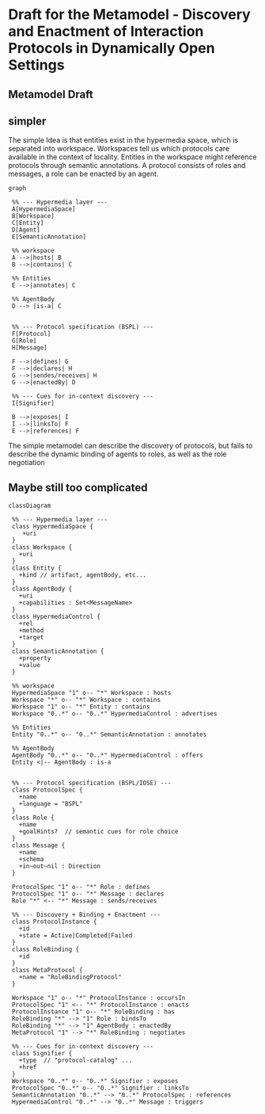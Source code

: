 # Draft for the Metamodel - Discovery and Enactment of Interaction Protocols in Dynamically Open Settings

## Metamodel Draft

## simpler

The simple Idea is that entities exist in the hypermedia space, which is separated into workspace.
Workspaces tell us which protocols care available in the context of locality.
Entities in the workspace might reference protocols through semantic annotations.
A protocol consists of roles and messages, a role can be enacted by an agent.

```mermaid
graph

 %% --- Hypermedia layer ---
 A[HypermediaSpace]
 B[Workspace]
 C[Entity]
 D[Agent]
 E[SemanticAnnotation]

 %% workspace
 A -->|hosts| B
 B -->|contains| C

 %% Entities
 E -->|annotates| C

 %% AgentBody
 D --> |is-a| C


 %% --- Protocol specification (BSPL) ---
 F[Protocol]
 G[Role]
 H[Message]

 F -->|defines| G
 F -->|declares| H
 G -->|sendes/receives| H
 G -->|enactedBy| D

 %% --- Cues for in-context discovery ---
 I[Signifier]

 B -->|exposes| I
 I -->|linksTo| F
 E -->|references| F

```

The simple metamodel can describe the discovery of protocols, but fails to describe the dynamic binding of agents to roles,
as well as the role negotiation

## Maybe still too complicated

```mermaid
classDiagram

 %% --- Hypermedia layer ---
 class HypermediaSpace {
    +uri
 }
 class Workspace {
   +uri
 }
 class Entity {
   +kind // artifact, agentBody, etc...
 }
 class AgentBody {
   +uri
   +capabilities : Set<MessageName>
 }
 class HypermediaControl {
   +rel
   +method
   +target
 }
 class SemanticAnnotation {
   +property
   +value
 }

 %% workspace
 HypermediaSpace "1" o-- "*" Workspace : hosts
 Workspace "*" o-- "*" Workspace : contains
 Workspace "1" o-- "*" Entity : contains
 Workspace "0..*" o-- "0..*" HypermediaControl : advertises

 %% Entities
 Entity "0..*" o-- "0..*" SemanticAnnotation : annotates

 %% AgentBody
 AgentBody "0..*" o-- "0..*" HypermediaControl : offers
 Entity <|-- AgentBody : is-a


 %% --- Protocol specification (BSPL/IOSE) ---
 class ProtocolSpec {
   +name
   +language = "BSPL"
 }
 class Role {
   +name
   +goalHints?  // semantic cues for role choice
 }
 class Message {
   +name
   +schema
   +in~out~nil : Direction
 }

 ProtocolSpec "1" o-- "*" Role : defines
 ProtocolSpec "1" o-- "*" Message : declares
 Role "*" <-- "*" Message : sends/receives

 %% --- Discovery + Binding + Enactment ---
 class ProtocolInstance {
   +id
   +state = Active|Completed|Failed
 }
 class RoleBinding {
   +id
 }
 class MetaProtocol {
   +name = "RoleBindingProtocol"
 }

 Workspace "1" o-- "*" ProtocolInstance : occursIn
 ProtocolSpec "1" <-- "*" ProtocolInstance : enacts
 ProtocolInstance "1" o-- "*" RoleBinding : has
 RoleBinding "*" --> "1" Role : bindsTo
 RoleBinding "*" --> "1" AgentBody : enactedBy
 MetaProtocol "1" --> "*" RoleBinding : negotiates

 %% --- Cues for in-context discovery ---
 class Signifier {
   +type  // "protocol-catalog" ...
   +href
 }
 Workspace "0..*" o-- "0..*" Signifier : exposes
 ProtocolSpec "0..*" o-- "0..*" Signifier : linksTo
 SemanticAnnotation "0..*" --> "0..*" ProtocolSpec : references
 HypermediaControl "0..*" --> "0..*" Message : triggers



```
